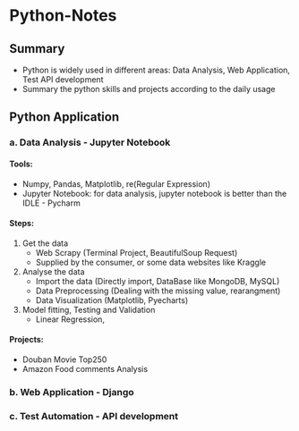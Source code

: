 # Python-Notes

## Summary
- Python is widely used in different areas: Data Analysis, Web Application, Test API development
- Summary the python skills and projects according to the daily usage


## Python Application
### a. Data Analysis - Jupyter Notebook
#### Tools:
- Numpy, Pandas, Matplotlib, re(Regular Expression)
- Jupyter Notebook: for data analysis, jupyter notebook is better than the IDLE - Pycharm
#### Steps:
1. Get the data
   - Web Scrapy (Terminal Project, BeautifulSoup Request)
   - Supplied by the consumer, or some data websites like Kraggle
2. Analyse the data
   - Import the data (Directly import, DataBase like MongoDB, MySQL)
   - Data Preprocessing (Dealing with the missing value, rearangment)
   - Data Visualization (Matplotlib, Pyecharts)
3. Model fitting, Testing and Validation
   - Linear Regression, 
#### Projects:
- Douban Movie Top250 
- Amazon Food comments Analysis
### b. Web Application - Django
### c. Test Automation - API development
